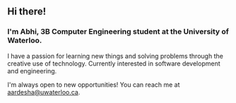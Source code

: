 ## Hi there!

### I'm Abhi, 3B Computer Engineering student at the University of Waterloo.

I have a passion for learning new things and solving problems through the creative use of technology. Currently interested in software development and engineering.

I'm always open to new opportunities! You can reach me at [aardesha@uwaterloo.ca](mailto:aardesha@uwaterloo.ca).